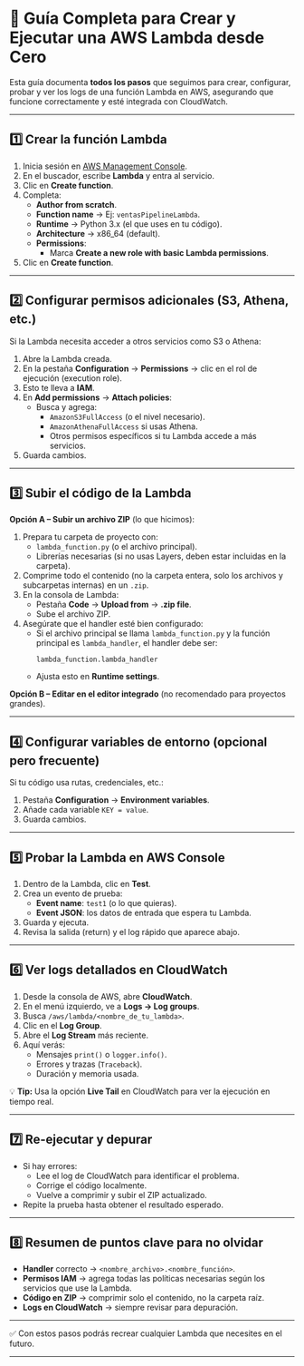 # 🚀 Guía Completa para Crear y Ejecutar una AWS Lambda desde Cero

Esta guía documenta **todos los pasos** que seguimos para crear, configurar, probar y ver los logs de una función Lambda en AWS, asegurando que funcione correctamente y esté integrada con CloudWatch.

---

## 1️⃣ Crear la función Lambda

1. Inicia sesión en [AWS Management Console](https://aws.amazon.com/console/).
2. En el buscador, escribe **Lambda** y entra al servicio.
3. Clic en **Create function**.
4. Completa:
   - **Author from scratch**.
   - **Function name** → Ej: `ventasPipelineLambda`.
   - **Runtime** → Python 3.x (el que uses en tu código).
   - **Architecture** → x86_64 (default).
   - **Permissions**:
     - Marca **Create a new role with basic Lambda permissions**.
5. Clic en **Create function**.

---

## 2️⃣ Configurar permisos adicionales (S3, Athena, etc.)

Si la Lambda necesita acceder a otros servicios como S3 o Athena:

1. Abre la Lambda creada.
2. En la pestaña **Configuration** → **Permissions** → clic en el rol de ejecución (execution role).
3. Esto te lleva a **IAM**.
4. En **Add permissions** → **Attach policies**:
   - Busca y agrega:
     - `AmazonS3FullAccess` (o el nivel necesario).
     - `AmazonAthenaFullAccess` si usas Athena.
     - Otros permisos específicos si tu Lambda accede a más servicios.
5. Guarda cambios.

---

## 3️⃣ Subir el código de la Lambda

**Opción A – Subir un archivo ZIP** (lo que hicimos):
1. Prepara tu carpeta de proyecto con:
   - `lambda_function.py` (o el archivo principal).
   - Librerías necesarias (si no usas Layers, deben estar incluidas en la carpeta).
2. Comprime todo el contenido (no la carpeta entera, solo los archivos y subcarpetas internas) en un `.zip`.
3. En la consola de Lambda:
   - Pestaña **Code** → **Upload from** → **.zip file**.
   - Sube el archivo ZIP.
4. Asegúrate que el handler esté bien configurado:
   - Si el archivo principal se llama `lambda_function.py` y la función principal es `lambda_handler`, el handler debe ser:
     ```
     lambda_function.lambda_handler
     ```
   - Ajusta esto en **Runtime settings**.

**Opción B – Editar en el editor integrado** (no recomendado para proyectos grandes).

---

## 4️⃣ Configurar variables de entorno (opcional pero frecuente)

Si tu código usa rutas, credenciales, etc.:

1. Pestaña **Configuration** → **Environment variables**.
2. Añade cada variable `KEY = value`.
3. Guarda cambios.

---

## 5️⃣ Probar la Lambda en AWS Console

1. Dentro de la Lambda, clic en **Test**.
2. Crea un evento de prueba:
   - **Event name**: `test1` (o lo que quieras).
   - **Event JSON**: los datos de entrada que espera tu Lambda.
3. Guarda y ejecuta.
4. Revisa la salida (return) y el log rápido que aparece abajo.

---

## 6️⃣ Ver logs detallados en CloudWatch

1. Desde la consola de AWS, abre **CloudWatch**.
2. En el menú izquierdo, ve a **Logs → Log groups**.
3. Busca `/aws/lambda/<nombre_de_tu_lambda>`.
4. Clic en el **Log Group**.
5. Abre el **Log Stream** más reciente.
6. Aquí verás:
   - Mensajes `print()` o `logger.info()`.
   - Errores y trazas (`Traceback`).
   - Duración y memoria usada.

💡 **Tip:** Usa la opción **Live Tail** en CloudWatch para ver la ejecución en tiempo real.

---

## 7️⃣ Re-ejecutar y depurar

- Si hay errores:
  - Lee el log de CloudWatch para identificar el problema.
  - Corrige el código localmente.
  - Vuelve a comprimir y subir el ZIP actualizado.
- Repite la prueba hasta obtener el resultado esperado.

---

## 8️⃣ Resumen de puntos clave para no olvidar

- **Handler** correcto → `<nombre_archivo>.<nombre_función>`.
- **Permisos IAM** → agrega todas las políticas necesarias según los servicios que use la Lambda.
- **Código en ZIP** → comprimir solo el contenido, no la carpeta raíz.
- **Logs en CloudWatch** → siempre revisar para depuración.

---

✅ Con estos pasos podrás recrear cualquier Lambda que necesites en el futuro.

---

